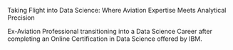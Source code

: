 Taking Flight into Data Science: Where Aviation Expertise Meets Analytical Precision

Ex-Aviation Professional transitioning into a Data Science Career after completing an Online Certification in Data Science offered by IBM.

<!---
PrabodhPandit/PrabodhPandit is a ✨ special ✨ repository because its `README.md` (this file) appears on your GitHub profile.
You can click the Preview link to take a look at your changes.
--->
